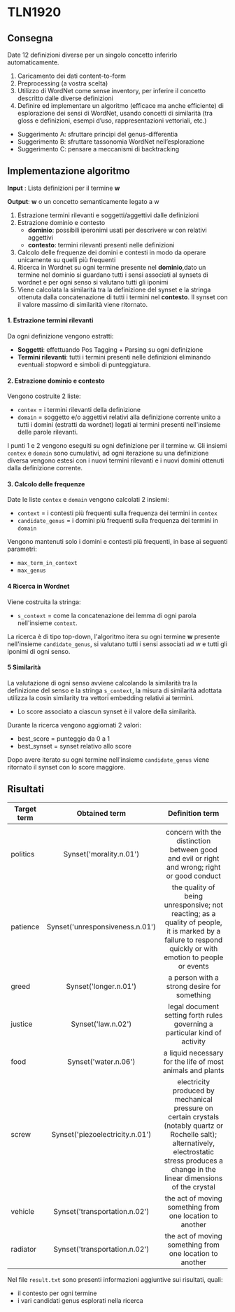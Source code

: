# TLN1920

## Consegna

Date 12 definizioni diverse per un singolo concetto inferirlo automaticamente.

1. Caricamento dei dati content-to-form 
2. Preprocessing (a vostra scelta)
3. Utilizzo di WordNet come sense inventory, per inferire il concetto descritto dalle
diverse definizioni
4. Definire ed implementare un algoritmo (efficace ma anche efficiente) di esplorazione
dei sensi di WordNet, usando concetti di similarità (tra gloss e definizioni, esempi d’uso,
rappresentazioni vettoriali, etc.)
 - Suggerimento A: sfruttare principi del genus-differentia
 - Suggerimento B: sfruttare tassonomia WordNet nell’esplorazione
 - Suggerimento C: pensare a meccanismi di backtracking

## Implementazione algoritmo

**Input** : Lista definizioni per il termine **w**

**Output**: **w** o un concetto semanticamente legato a w

1. Estrazione termini rilevanti e soggetti/aggettivi dalle definizioni
2. Estrazione dominio e contesto
    - **dominio**: possibili iperonimi usati per descrivere w con relativi aggettivi
    - **contesto**: termini rilevanti presenti nelle definizioni
3. Calcolo delle frequenze dei domini e contesti in modo da operare unicamente su quelli più frequenti
4. Ricerca in Wordnet su ogni termine presente nel **dominio**,dato un termine nel dominio si guardano tutti i sensi associati al synsets di wordnet e per ogni senso si valutano tutti gli iponimi
5. Viene calcolata la similarità tra la definizione del synset e la stringa ottenuta dalla concatenazione di tutti i termini nel **contesto**.
 Il synset con il valore massimo di similarità viene ritornato.

#### 1. Estrazione termini rilevanti 
Da ogni definizione vengono estratti:
- **Soggetti**: effettuando Pos Tagging + Parsing su ogni definizione
- **Termini rilevanti**: tutti i termini presenti nelle definizioni eliminando eventuali stopword e simboli di punteggiatura.

#### 2. Estrazione dominio e contesto 
Vengono costruite 2 liste:
 - `contex` = i termini rilevanti della definizione 
 - `domain` = soggetto e/o aggettivi relativi alla definizione corrente unito a tutti i domini (estratti da wordnet) legati ai termini presenti nell'insieme delle parole rilevanti.

I punti 1 e 2 vengono eseguiti su ogni definizione per il termine w. 
Gli insiemi `contex` e `domain` sono cumulativi, ad ogni iterazione su una definizione diversa vengono estesi con i nuovi termini rilevanti e i nuovi domini ottenuti dalla definizione corrente.

#### 3. Calcolo delle frequenze
 
Date le liste `contex` e `domain` vengono calcolati 2 insiemi:
 - `context` = i contesti più frequenti sulla frequenza dei termini in `contex` 
 - `candidate_genus` = i domini più frequenti sulla frequenza dei termini in `domain` 
 
Vengono mantenuti solo i domini e contesti più frequenti, in base ai seguenti parametri:
 - `max_term_in_context` 
 - `max_genus` 

#### 4 Ricerca in Wordnet

Viene costruita la stringa:
 - `s_context` = come la concatenazione dei lemma di ogni parola nell'insieme `context`. 
 
La ricerca è di tipo top-down, l'algoritmo itera su ogni termine **w** presente nell'insieme `candidate_genus`, si valutano tutti i sensi associati ad w e tutti gli iponimi di ogni senso.

#### 5 Similarità

La valutazione di ogni senso avviene calcolando la similarità tra la definizione del senso e la stringa `s_context`, la misura di similarità adottata utilizza la cosin similarity tra vettori embedding relativi ai termini.
 - Lo score associato a ciascun synset è il valore della similarità.

Durante la ricerca vengono aggiornati 2 valori:
- best_score = punteggio da 0 a 1 
- best_synset = synset relativo allo score

Dopo avere iterato su ogni termine nell'insieme `candidate_genus` viene ritornato il synset con lo score maggiore.

## Risultati
	
Target term | Obtained term | Definition term |
------------ | :------------: | :-------------:
| | 
politics | Synset('morality.n.01')  | concern with the distinction between good and evil or right and wrong; right or good conduct
patience | Synset('unresponsiveness.n.01')  | the quality of being unresponsive; not reacting; as a quality of people, it is marked by a failure to respond quickly or with emotion to people or events
greed | Synset('longer.n.01')  | a person with a strong desire for something
justice | Synset('law.n.02') | legal document setting forth rules governing a particular kind of activity
food | Synset('water.n.06')  | a liquid necessary for the life of most animals and plants
screw | Synset('piezoelectricity.n.01') | electricity produced by mechanical pressure on certain crystals (notably quartz or Rochelle salt); alternatively, electrostatic stress produces a change in the linear dimensions of the crystal
vehicle | Synset('transportation.n.02')  | the act of moving something from one location to another
radiator | Synset('transportation.n.02')   | the act of moving something from one location to another
 
 
Nel file `result.txt` sono presenti informazioni aggiuntive sui risultati, quali:
 - il contesto per ogni termine
 - i vari candidati genus esplorati nella ricerca